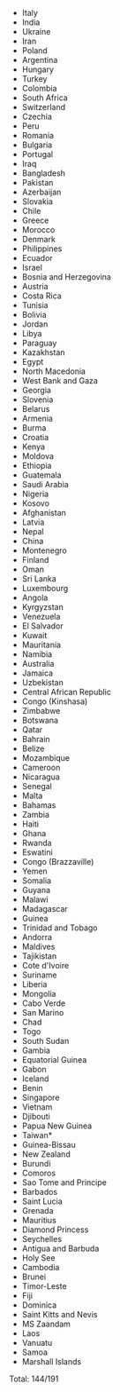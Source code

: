 * Italy
* India
* Ukraine
* Iran
* Poland
* Argentina
* Hungary
* Turkey
* Colombia
* South Africa
* Switzerland
* Czechia
* Peru
* Romania
* Bulgaria
* Portugal
* Iraq
* Bangladesh
* Pakistan
* Azerbaijan
* Slovakia
* Chile
* Greece
* Morocco
* Denmark
* Philippines
* Ecuador
* Israel
* Bosnia and Herzegovina
* Austria
* Costa Rica
* Tunisia
* Bolivia
* Jordan
* Libya
* Paraguay
* Kazakhstan
* Egypt
* North Macedonia
* West Bank and Gaza
* Georgia
* Slovenia
* Belarus
* Armenia
* Burma
* Croatia
* Kenya
* Moldova
* Ethiopia
* Guatemala
* Saudi Arabia
* Nigeria
* Kosovo
* Afghanistan
* Latvia
* Nepal
* China
* Montenegro
* Finland
* Oman
* Sri Lanka
* Luxembourg
* Angola
* Kyrgyzstan
* Venezuela
* El Salvador
* Kuwait
* Mauritania
* Namibia
* Australia
* Jamaica
* Uzbekistan
* Central African Republic
* Congo (Kinshasa)
* Zimbabwe
* Botswana
* Qatar
* Bahrain
* Belize
* Mozambique
* Cameroon
* Nicaragua
* Senegal
* Malta
* Bahamas
* Zambia
* Haiti
* Ghana
* Rwanda
* Eswatini
* Congo (Brazzaville)
* Yemen
* Somalia
* Guyana
* Malawi
* Madagascar
* Guinea
* Trinidad and Tobago
* Andorra
* Maldives
* Tajikistan
* Cote d'Ivoire
* Suriname
* Liberia
* Mongolia
* Cabo Verde
* San Marino
* Chad
* Togo
* South Sudan
* Gambia
* Equatorial Guinea
* Gabon
* Iceland
* Benin
* Singapore
* Vietnam
* Djibouti
* Papua New Guinea
* Taiwan*
* Guinea-Bissau
* New Zealand
* Burundi
* Comoros
* Sao Tome and Principe
* Barbados
* Saint Lucia
* Grenada
* Mauritius
* Diamond Princess
* Seychelles
* Antigua and Barbuda
* Holy See
* Cambodia
* Brunei
* Timor-Leste
* Fiji
* Dominica
* Saint Kitts and Nevis
* MS Zaandam
* Laos
* Vanuatu
* Samoa
* Marshall Islands

Total: 144/191
